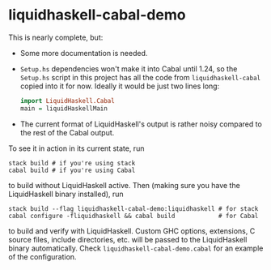 # liquidhaskell-cabal-demo

This is nearly complete, but:

- Some more documentation is needed.
- `Setup.hs` dependencies won't make it into Cabal until 1.24, so the
  `Setup.hs` script in this project has all the code from `liquidhaskell-cabal`
  copied into it for now. Ideally it would be just two lines long:

  ```haskell
  import LiquidHaskell.Cabal
  main = liquidHaskellMain
  ```
- The current format of LiquidHaskell's output is rather noisy compared to the
  rest of the Cabal output.

To see it in action in its current state, run

```
stack build # if you're using stack
cabal build # if you're using Cabal
```

to build without LiquidHaskell active. Then (making sure you have the
LiquidHaskell binary installed), run

```
stack build --flag liquidhaskell-cabal-demo:liquidhaskell # for stack
cabal configure -fliquidhaskell && cabal build            # for Cabal
```

to build and verify with LiquidHaskell. Custom GHC options, extensions, C
source files, include directories, etc. will be passed to the LiquidHaskell
binary automatically. Check `liquidhaskell-cabal-demo.cabal` for an example of
the configuration.

